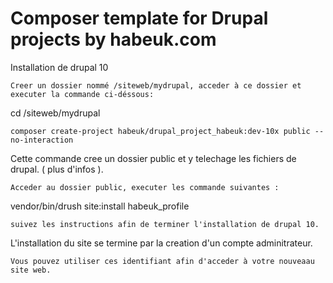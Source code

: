 # Composer template for Drupal projects by habeuk.com

Installation de drupal 10

```
Creer un dossier nommé /siteweb/mydrupal, acceder à ce dossier et executer la commande ci-déssous:
```

cd /siteweb/mydrupal

```
composer create-project habeuk/drupal_project_habeuk:dev-10x public --no-interaction
```

Cette commande cree un dossier public et y telechage les fichiers de drupal. ( plus d'infos ).

```
Acceder au dossier public, executer les commande suivantes :
```

vendor/bin/drush site:install habeuk_profile

```
suivez les instructions afin de terminer l'installation de drupal 10.
```

L'installation du site se termine par la creation d'un compte adminitrateur.

```
Vous pouvez utiliser ces identifiant afin d'acceder à votre nouveaau site web.
```

